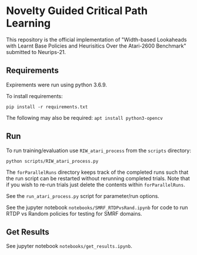 # Novelty Guided Critical Path Learning

This repository is the official implementation of "Width-based Lookaheads with Learnt Base Policies and Heurisitics Over the Atari-2600 Benchmark" submitted to Neurips-21.

## Requirements

Expirements were run using python 3.6.9.

To install requirements:

```setup
pip install -r requirements.txt
```
The following may also be required:
`apt install python3-opencv`

## Run

To run training/evaluation use `RIW_atari_process` from the `scripts` directory:

```runScript
python scripts/RIW_atari_process.py
```
The `forParallelRuns` directory keeps track of the completed runs such that the run script can be restarted without rerunning completed trials. Note that if you wish to re-run trials just delete the contents within `forParallelRuns`.

See the `run_atari_process.py` script for parameter/run options.

See the jupyter notebook `notebooks/SMRF_RTDPvsRand.ipynb` for code to run RTDP vs Random policies for testing for SMRF domains.
## Get Results

See jupyter notebook `notebooks/get_results.ipynb`.

